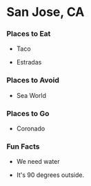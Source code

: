 # San Jose, CA

### Places to Eat

- Taco

- Estradas

### Places to Avoid

- Sea World

### Places to Go

- Coronado

### Fun Facts

- We need water

- It's 90 degrees outside. 
